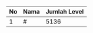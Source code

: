 | No | Nama            | Jumlah Level |
|----|-----------------|--------------|
| 1  | #    |    5136        |
